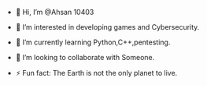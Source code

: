 - 👋 Hi, I’m @Ahsan 10403
- 👀 I’m interested in developing games and Cybersecurity.
- 🌱 I’m currently learning Python,C++,pentesting.
- 💞️ I’m looking to collaborate with Someone.
  
- ⚡ Fun fact: The Earth is not the only planet to live.
<!---
AhsanUET123/AhsanUET123 is a ✨ special ✨ repository because its `README.md` (this file) appears on your GitHub profile.
You can click the Preview link to take a look at your changes.
--->
